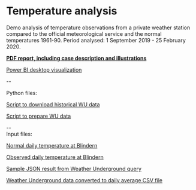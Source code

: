 # Temperature analysis
 
Demo analysis of temperature observations from a private weather station compared to the official meteorological service and the normal temperatures 1961-90. Period analysed: 1 September 2019 - 25 February 2020.





**[PDF report, including case description and illustrations](Report_temperature_analysis.pdf)**

[Power BI desktop visualization](Temp_analysis.pbix)

  


--  

Python files:

[Script to download historical WU data](WU_downloader.py)

[Script to prepare WU data](WU_prepare.py)


--  
Input files:

[Normal daily temperature at Blindern](Døgnnormal_Blindern.txt)

[Observed daily temperature at Blindern](Døgnverdier_Blindern_190820-200225.txt)

[Sample JSON result from Weather Underground query](WUdata-20200215.json)

[Weather Underground data converted to daily average CSV file](Galgeberg2.csv)

